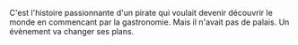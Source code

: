 C'est l'histoire passionnante d'un pirate qui voulait devenir découvrir le monde en commencant par la gastronomie. 
Mais il n'avait pas de palais. 
Un évènement va changer ses plans.  